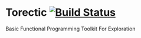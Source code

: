 # Torectic [![Build Status](https://travis-ci.org/ChristopherDavenport/torectic.svg?branch=master)](https://travis-ci.org/ChristopherDavenport/torectic)

Basic Functional Programming Toolkit For Exploration